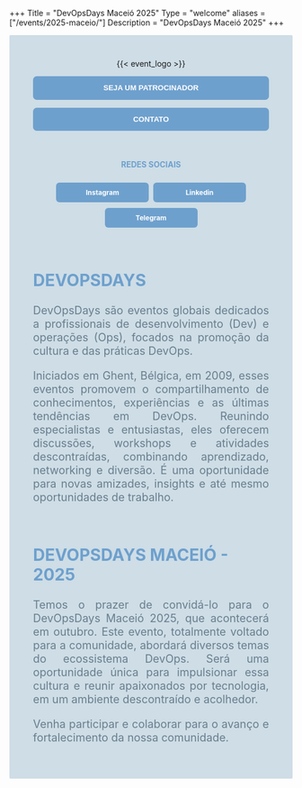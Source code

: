 +++
Title = "DevOpsDays Maceió 2025"
Type = "welcome"
aliases = ["/events/2025-maceio/"]
Description = "DevOpsDays Maceió 2025"
+++


<style type="text/css">

/* Thank you Buffalo */

.content-text {
  padding: 0;
}

.mtl {
  display: flex;
  flex-direction: row;
  flex-wrap: nowrap;
  justify-content: center;
  align-items: center;
  background-color: #cedde6;
  /* margin: 3em; */
  padding: 3em;
  gap: 3em;
  border-radius: 2px;
}
.mtl .showcase {
  text-align: center;
  flex-grow: 1;
}
.mtl .showcase img {
  max-width: 650px;
}
.mtl .showcase button {
  color: #fff;
  background-color: #6ea0cd;
  border: none;
  border-radius: 0.5em;
  font-weight: bold;
  padding: 1em 2em;
  width: 100%;
}
.showcase button:hover {
  background-color: #3475b0;
}
.mtl .sidebar {
  flex-grow: 3;
  min-width: 200px;
  border-radius: 0.5em;
  color: #6A7E8D;
  font-size: 1.4em;
}
.mtl .sidebar h2 {
  margin-top: 1em;
  font-size: 1.5em;
}
.mtl .sidebar h2:not(:nth-of-type(1)) {
  font-size: 1.5em;
  margin-top: 1em;
}
@media only screen and (max-width: 1100px) {
  .mtl {
    flex-direction: column;
    margin: 0;
  }
  .mtl .showcase img {
    margin: 0;
    width: 100%;
  }
}

.social-button {
  background-color: #6ea0cd;
  color: #fff;
  padding: 10px 20px;
  text-align: center;
  text-decoration: none;
  display: inline-block;
  font-size: 12px;
  font-weight: bold;
  margin: 5px 2px;
  cursor: pointer;
  border: none;
  border-radius: 0.5em;
  width: 125px; /* Largura fixa */
}

.social-button:hover {
  background-color: #3475b0;
}

/* Thank you New York City */

a.jssocials-share-link, a.event-cta-button {
  background-color: #81a4c1;
}

.welcome-page-date {
  color: #FFFFFF;
  font-weight: 700;
}

</style>


<div class="mtl">

<div class="showcase">
{{< event_logo >}}
<!-- <img src="/events/2023-montreal/logo-square.jpg"> -->
<p></p>
<!--<p><a href="https://www.papercall.io/devopsdaysmaceio2024"><button>SUBMENTA SUA PALESTRA</button></a></p>-->
<!--<p><a href="https://www.sympla.com.br/evento/devopsdays-maceio-2024/2628162"><button>INSCREVA-SE</button></a></p>-->
<p><a href="/events/2025-maceio/sponsor"><button>SEJA UM PATROCINADOR</button></a></p>
<p><a href="/events/2025-maceio/contact"><button>CONTATO</button></a></p>
<!--<p><a href="https://www.google.com/maps/place/Centro+de+Forma%C3%A7%C3%A3o+Profissional+Gustavo+Paiva+(Senai+-+Po%C3%A7o)/@-9.660776,-35.7259411,17z/data=!4m14!1m7!3m6!1s0x701459e6ce6e737:0x6a09fd3dd100da11!2sCentro+de+Forma%C3%A7%C3%A3o+Profissional+Gustavo+Paiva+(Senai+-+Po%C3%A7o)!8m2!3d-9.660776!4d-35.7233662!16s%2Fg%2F1td1dlzb!3m5!1s0x701459e6ce6e737:0x6a09fd3dd100da11!8m2!3d-9.660776!4d-35.7233662!16s%2Fg%2F1td1dlzb?entry=ttu&g_ep=EgoyMDI0MDgyOC4wIKXMDSoASAFQAw%3D%3D"><button>LOCALIZAÇÃO</button></a></p>-->
<br>
<div class="showcase">
  <h4 style ="color:#6ea0cd"><strong> REDES SOCIAIS </strong></h4>
  <a class="social-button" href='https://www.instagram.com/dodmaceio/' target="_blank"><i class="fa fa-instagram fa-fw"></i> Instagram </a>
  <a class="social-button" href='https://www.linkedin.com/company/devopsdays-maceio/' target="_blank"><i class="fa fa-linkedin fa-fw"></i> Linkedin </a>
  <a class="social-button" href='https://t.me/+3U8wbFc4vy84MDEx' target="_blank"><i class="fa fa-telegram fa-fw"></i> Telegram </a>
</div>  
</div>

<div class="sidebar">
<h2 style ="color:#6ea0cd"">DEVOPSDAYS</h2>
<p align="justify">
DevOpsDays são eventos globais dedicados a profissionais de desenvolvimento (Dev) e operações (Ops), focados na promoção da cultura e das práticas DevOps.
</p>

<p align="justify">
Iniciados em Ghent, Bélgica, em 2009, esses eventos promovem o compartilhamento de conhecimentos, experiências e as últimas tendências em DevOps. Reunindo especialistas e entusiastas, eles oferecem discussões, workshops e atividades descontraídas, combinando aprendizado, networking e diversão. É uma oportunidade para novas amizades, insights e até mesmo oportunidades de trabalho.
</p>

<br>
<h2 style ="color:#6ea0cd"> DEVOPSDAYS MACEIÓ - 2025</h2>
<p align="justify">
Temos o prazer de convidá-lo para o DevOpsDays Maceió 2025, que acontecerá em outubro. Este evento, totalmente voltado para a comunidade, abordará diversos temas do ecossistema DevOps. Será uma oportunidade única para impulsionar essa cultura e reunir apaixonados por tecnologia, em um ambiente descontraído e acolhedor.
</p>

<p align="justify">
Venha participar e colaborar para o avanço e fortalecimento da nossa comunidade.
</div>
</div>